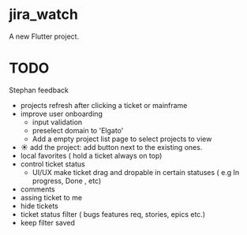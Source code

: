 # jira_watch

A new Flutter project.


# TODO 

Stephan feedback 
 - projects refresh after clicking a ticket or mainframe
 - improve user onboarding
   - input validation
   - preselect domain to 'Elgato'
   - Add a empty project list page to select projects to view
 - ☀️ add the project: add button next to the existing ones.
 - local favorites ( hold a ticket always on top)
 - control ticket status
   - UI/UX make ticket drag and dropable in certain statuses ( e.g In progress, Done , etc)
 - comments
 - assing ticket to me
 - hide tickets
 - ticket status filter ( bugs features req, stories, epics etc.)
 - keep filter saved